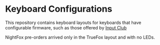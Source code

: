 # Keyboard Configurations

This repository contains keyboard layouts for keyboards that have configurable
firmware, such as those offered by [Input Club](https://input.club)

NightFox pre-orders arrived only in the TrueFox layout and with no LEDs.
